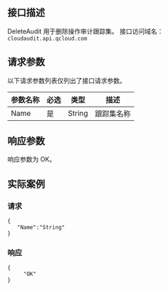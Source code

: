 
## 接口描述
DeleteAudit 用于删除操作审计跟踪集。
接口访问域名：`cloudaudit.api.qcloud.com`

## 请求参数
以下请求参数列表仅列出了接口请求参数。

|参数名称|必选|类型|描述|
|---------|---------|---------|--------|
|Name|是|String|跟踪集名称|

## 响应参数
响应参数为 OK。

## 实际案例
### 请求
```
{
   "Name":"String"
}
```

### 响应
```
{
     "OK"
}
```
